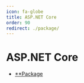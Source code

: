 ```yaml
---
icon: fa-globe
title: ASP.NET Core
order: 90
redirect: ./package/
---
```


# ASP.NET Core

- [**Package](./package/)